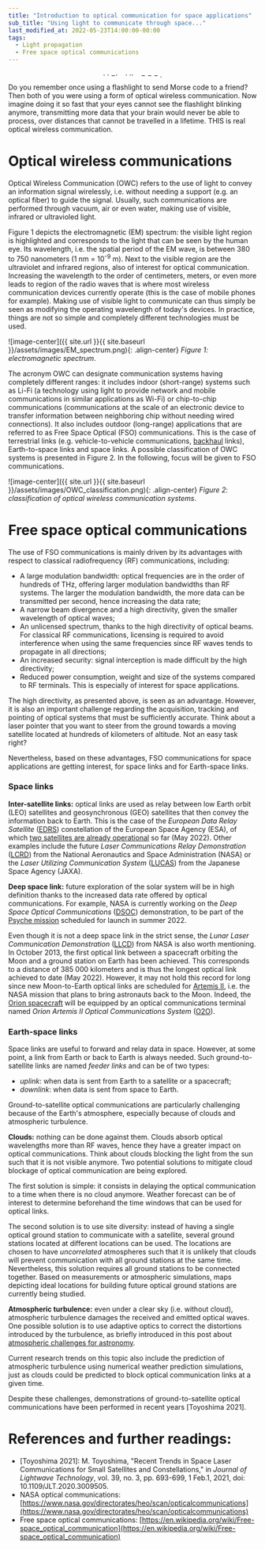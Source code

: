 ```yaml
---
title: "Introduction to optical communication for space applications"
sub_title: "Using light to communicate through space..."
last_modified_at: 2022-05-23T14:00:00-00:00
tags: 
  - Light propagation
  - Free space optical communications
---
```


$$\cdot \cdot - \cdot \:\:\: \cdot \cdot \cdot \:\:\: ---.$$ Do you remember once using a flashlight to send Morse code to a friend? Then both of you were using a form of optical wireless communication. Now imagine doing it so fast that your eyes cannot see the flashlight blinking anymore, transmitting more data that your brain would never be able to process, over distances that cannot be travelled in a lifetime. THIS is real optical wireless communication.

# Optical wireless communications
Optical Wireless Communication (OWC) refers to the use of light to convey an information signal wirelessly, i.e. without needing a support (e.g. an optical fiber) to guide the signal. Usually, such communications are performed through vacuum, air or even water, making use of visible, infrared or ultravioled light. 

Figure 1 depicts the electromagnetic (EM) spectrum: the visible light region is highlighted and corresponds to the light that can be seen by the human eye. Its wavelength, i.e. the spatial period of the EM wave, is between 380 to 750 nanometers (1 nm = 10<sup>-9</sup> m). Next to the visible region are the ultraviolet and infrared regions, also of interest for optical communication. Increasing the wavelength to the order of centimeters, meters, or even more leads to region of the radio waves that is where most wireless communication devices currently operate (this is the case of mobile phones for example). Making use of visible light to communicate can thus simply be seen as modifying the operating wavelength of today's devices. In practice, things are not so simple and completely different technologies must be used.

![image-center]({{ site.url }}{{ site.baseurl }}/assets/images/EM_spectrum.png){: .align-center}
*Figure 1: electromagnetic spectrum*.

The acronym OWC can designate communication systems having completely different ranges: it includes indoor (short-range) systems such as Li-Fi (a technology using light to provide network and mobile communications in similar applications as Wi-Fi) or chip-to-chip communications (communications at the scale of an electronic device to transfer information between neighboring chip without needing wired connections). It also includes outdoor (long-range) applications that are referred to as Free Space Optical (FSO) communications. This is the case of terrestrial links (e.g. vehicle-to-vehicle communications, [backhaul](https://en.wikipedia.org/wiki/Backhaul_(telecommunications)) links), Earth-to-space links and space links. A possible classification of OWC systems is presented in Figure 2. In the following, focus will be given to FSO communications. 

![image-center]({{ site.url }}{{ site.baseurl }}/assets/images/OWC_classification.png){: .align-center}
*Figure 2: classification of optical wireless communication systems*.

# Free space optical communications
The use of FSO communications is mainly driven by its advantages with respect to classical radiofrequency (RF) communications, including:
- A large modulation bandwidth: optical frequencies are in the order of hundreds of THz, offering larger modulation bandwidths than RF systems. The larger the modulation bandwidth, the more data can be transmitted per second, hence increasing the data rate;
- A narrow beam divergence and a high directivity, given the smaller wavelength of optical waves;
- An unlicensed spectrum, thanks to the high directivity of optical beams. For classical RF communications, licensing is required to avoid interference when using the same frequencies since RF waves tends to propagate in all directions;
- An increased security: signal interception is made difficult by the high directivity;
- Reduced power consumption, weight and size of the systems compared to RF terminals. This is especially of interest for space applications.

The high directivity, as presented above, is seen as an advantage. However, it is also an important challenge regarding the acquisition, tracking and pointing of optical systems that must be sufficiently accurate. Think about a laser pointer that you want to steer from the ground towards a moving satellite located at hundreds of kilometers of altitude. Not an easy task right?

Nevertheless, based on these advantages, FSO communications for space applications are getting interest, for space links and for Earth-space links.


### Space links
**Inter-satellite links:** optical links are used as relay between low Earth orbit (LEO) satellites and geosynchronous (GEO) satellites that then convey the information back to Earth. This is the case of the *European Data Relay Satellite* ([EDRS](https://artes.esa.int/european-data-relay-satellite-system-edrs-overview)) constellation of the European Space Agency (ESA), of which [two satellites are already operational](https://eoportal.org/web/eoportal/satellite-missions/content/-/article/edrs) so far (May 2022). Other examples include the future *Laser Communications Relay Demonstration* ([LCRD](https://www.nasa.gov/mission_pages/tdm/lcrd/index.html)) from the National Aeronautics and Space Administration (NASA) or the *Laser Utilizing Communication System* ([LUCAS](https://www.satnavi.jaxa.jp/ja/project/lucas/)) from the Japanese Space Agency (JAXA).

**Deep space link:** future exploration of the solar system will be in high definition thanks to the increased data rate offered by optical communications. For example, NASA is currently working on the *Deep Space Optical Communications* ([DSOC](https://www.nasa.gov/mission_pages/tdm/dsoc/index.html)) demonstration, to be part of the [Psyche mission](https://en.wikipedia.org/wiki/Psyche_(spacecraft)) scheduled for launch in summer 2022.

Even though it is not a deep space link in the strict sense, the *Lunar Laser Communication Demonstration* ([LLCD](https://www.nasa.gov/directorates/heo/scan/opticalcommunications/llcd/)) from NASA is also worth mentioning. In October 2013, the first optical link between a spacecraft orbiting the Moon and a ground station on Earth has been achieved. This corresponds to a distance of 385 000 kilometers and is thus the longest optical link achieved to date (May 2022). However, it may not hold this record for long since new Moon-to-Earth optical links are scheduled for [Artemis II](https://www.nasa.gov/specials/artemis/), i.e. the NASA mission that plans to bring astronauts back to the Moon. Indeed, the [Orion spacecraft](https://www.nasa.gov/exploration/systems/orion/index.html) will be equipped by an optical communications terminal named *Orion Artemis II Optical Communications System* ([O2O](https://esc.gsfc.nasa.gov/projects/LEMNOS?tab=overview)).

### Earth-space links
Space links are useful to forward and relay data in space. However, at some point, a link from Earth or back to Earth is always needed. Such ground-to-satellite links are named *feeder links* and can be of two types: 
- *uplink*: when data is sent from Earth to a satellite or a spacecraft;
- *downlink*: when data is sent from space to Earth.

Ground-to-satellite optical communications are particularly challenging because of the Earth's atmosphere, especially because of clouds and atmospheric turbulence.

**Clouds:** nothing can be done against them. Clouds absorb optical wavelengths more than RF waves, hence they have a greater impact on optical communications. Think about clouds blocking the light from the sun such that it is not visible anymore. Two potential solutions to mitigate cloud blockage of optical communication are being explored.

The first solution is simple: it consists in delaying the optical communication to a time when there is no cloud anymore. Weather forecast can be of interest to determine beforehand the time windows that can be used for optical links.

The second solution is to use site diversity: instead of having a single optical ground station to communicate with a satellite, several ground stations located at different locations can be used. The locations are chosen to have *uncorrelated* atmospheres such that it is unlikely that clouds will prevent communication with all ground stations at the same time. Nevertheless, this solution requires all ground stations to be connected together. Based on measurements or atmospheric simulations, maps depicting ideal locations for building future optical ground stations are currently being studied. 

**Atmospheric turbulence:** even under a clear sky (i.e. without cloud), atmospheric turbulence damages the received and emitted optical waves. One possible solution is to use adaptive optics to correct the distortions introduced by the turbulence, as briefly introduced in this post about [atmospheric challenges for astronomy](https://www.focals.be/2022/05/04/atmospheric-challenges.html).

Current research trends on this topic also include the prediction of atmospheric turbulence using numerical weather prediction simulations, just as clouds could be predicted to block optical communication links at a given time.


Despite these challenges, demonstrations of ground-to-satellite optical communications have been performed in recent years [Toyoshima 2021].

# References and further readings:
- [Toyoshima 2021]: M. Toyoshima, "Recent Trends in Space Laser Communications for Small Satellites and Constellations," in _Journal of Lightwave Technology_, vol. 39, no. 3, pp. 693-699, 1 Feb.1, 2021, doi: 10.1109/JLT.2020.3009505.
- NASA optical communications: 
[https://www.nasa.gov/directorates/heo/scan/opticalcommunications](https://www.nasa.gov/directorates/heo/scan/opticalcommunications)
- Free space optical communications: [https://en.wikipedia.org/wiki/Free-space_optical_communication](https://en.wikipedia.org/wiki/Free-space_optical_communication)
